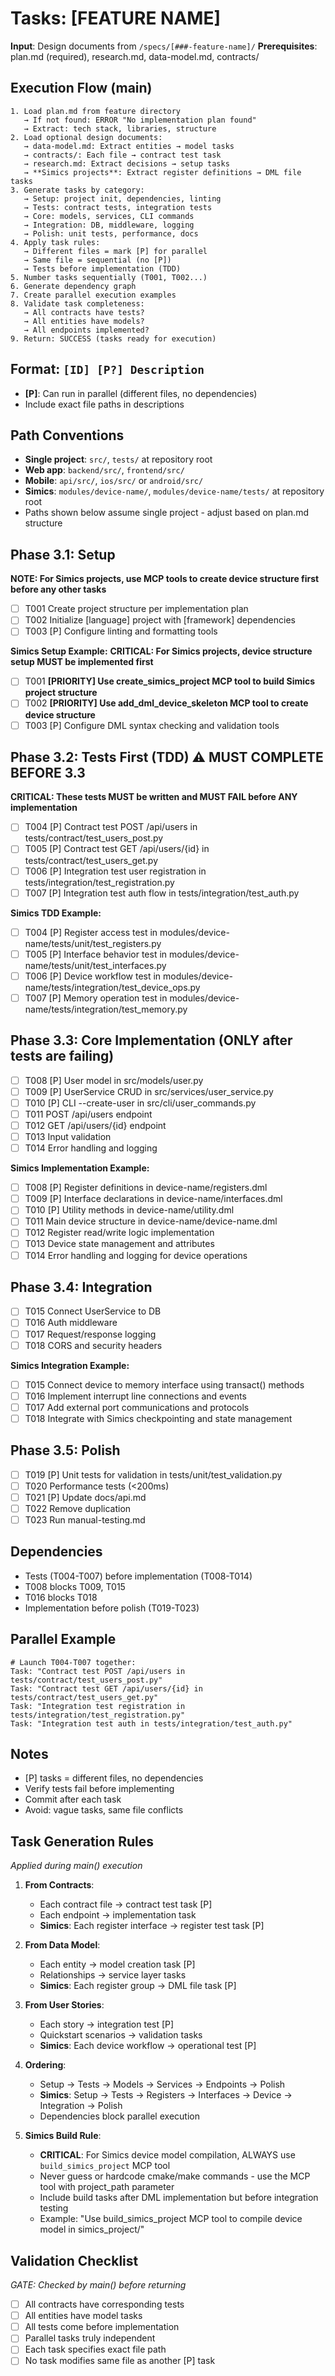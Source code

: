 # Tasks: [FEATURE NAME]

**Input**: Design documents from `/specs/[###-feature-name]/`
**Prerequisites**: plan.md (required), research.md, data-model.md, contracts/

## Execution Flow (main)
```
1. Load plan.md from feature directory
   → If not found: ERROR "No implementation plan found"
   → Extract: tech stack, libraries, structure
2. Load optional design documents:
   → data-model.md: Extract entities → model tasks
   → contracts/: Each file → contract test task
   → research.md: Extract decisions → setup tasks
   → **Simics projects**: Extract register definitions → DML file tasks
3. Generate tasks by category:
   → Setup: project init, dependencies, linting
   → Tests: contract tests, integration tests
   → Core: models, services, CLI commands
   → Integration: DB, middleware, logging
   → Polish: unit tests, performance, docs
4. Apply task rules:
   → Different files = mark [P] for parallel
   → Same file = sequential (no [P])
   → Tests before implementation (TDD)
5. Number tasks sequentially (T001, T002...)
6. Generate dependency graph
7. Create parallel execution examples
8. Validate task completeness:
   → All contracts have tests?
   → All entities have models?
   → All endpoints implemented?
9. Return: SUCCESS (tasks ready for execution)
```

## Format: `[ID] [P?] Description`
- **[P]**: Can run in parallel (different files, no dependencies)
- Include exact file paths in descriptions

## Path Conventions
- **Single project**: `src/`, `tests/` at repository root
- **Web app**: `backend/src/`, `frontend/src/`
- **Mobile**: `api/src/`, `ios/src/` or `android/src/`
- **Simics**: `modules/device-name/`, `modules/device-name/tests/` at repository root
- Paths shown below assume single project - adjust based on plan.md structure

## Phase 3.1: Setup
**NOTE: For Simics projects, use MCP tools to create device structure first before any other tasks**

- [ ] T001 Create project structure per implementation plan
- [ ] T002 Initialize [language] project with [framework] dependencies
- [ ] T003 [P] Configure linting and formatting tools

**Simics Setup Example:**
**CRITICAL: For Simics projects, device structure setup MUST be implemented first**
- [ ] T001 **[PRIORITY] Use create_simics_project MCP tool to build Simics project structure**
- [ ] T002 **[PRIORITY] Use add_dml_device_skeleton MCP tool to create device structure**
- [ ] T003 [P] Configure DML syntax checking and validation tools

## Phase 3.2: Tests First (TDD) ⚠️ MUST COMPLETE BEFORE 3.3
**CRITICAL: These tests MUST be written and MUST FAIL before ANY implementation**
- [ ] T004 [P] Contract test POST /api/users in tests/contract/test_users_post.py
- [ ] T005 [P] Contract test GET /api/users/{id} in tests/contract/test_users_get.py
- [ ] T006 [P] Integration test user registration in tests/integration/test_registration.py
- [ ] T007 [P] Integration test auth flow in tests/integration/test_auth.py

**Simics TDD Example:**
- [ ] T004 [P] Register access test in modules/device-name/tests/unit/test_registers.py
- [ ] T005 [P] Interface behavior test in modules/device-name/tests/unit/test_interfaces.py
- [ ] T006 [P] Device workflow test in modules/device-name/tests/integration/test_device_ops.py
- [ ] T007 [P] Memory operation test in modules/device-name/tests/integration/test_memory.py

## Phase 3.3: Core Implementation (ONLY after tests are failing)
- [ ] T008 [P] User model in src/models/user.py
- [ ] T009 [P] UserService CRUD in src/services/user_service.py
- [ ] T010 [P] CLI --create-user in src/cli/user_commands.py
- [ ] T011 POST /api/users endpoint
- [ ] T012 GET /api/users/{id} endpoint
- [ ] T013 Input validation
- [ ] T014 Error handling and logging

**Simics Implementation Example:**
- [ ] T008 [P] Register definitions in device-name/registers.dml
- [ ] T009 [P] Interface declarations in device-name/interfaces.dml
- [ ] T010 [P] Utility methods in device-name/utility.dml
- [ ] T011 Main device structure in device-name/device-name.dml
- [ ] T012 Register read/write logic implementation
- [ ] T013 Device state management and attributes
- [ ] T014 Error handling and logging for device operations

## Phase 3.4: Integration
- [ ] T015 Connect UserService to DB
- [ ] T016 Auth middleware
- [ ] T017 Request/response logging
- [ ] T018 CORS and security headers

**Simics Integration Example:**
- [ ] T015 Connect device to memory interface using transact() methods
- [ ] T016 Implement interrupt line connections and events
- [ ] T017 Add external port communications and protocols
- [ ] T018 Integrate with Simics checkpointing and state management

## Phase 3.5: Polish
- [ ] T019 [P] Unit tests for validation in tests/unit/test_validation.py
- [ ] T020 Performance tests (<200ms)
- [ ] T021 [P] Update docs/api.md
- [ ] T022 Remove duplication
- [ ] T023 Run manual-testing.md

## Dependencies
- Tests (T004-T007) before implementation (T008-T014)
- T008 blocks T009, T015
- T016 blocks T018
- Implementation before polish (T019-T023)

## Parallel Example
```
# Launch T004-T007 together:
Task: "Contract test POST /api/users in tests/contract/test_users_post.py"
Task: "Contract test GET /api/users/{id} in tests/contract/test_users_get.py"
Task: "Integration test registration in tests/integration/test_registration.py"
Task: "Integration test auth in tests/integration/test_auth.py"
```

## Notes
- [P] tasks = different files, no dependencies
- Verify tests fail before implementing
- Commit after each task
- Avoid: vague tasks, same file conflicts

## Task Generation Rules
*Applied during main() execution*

1. **From Contracts**:
   - Each contract file → contract test task [P]
   - Each endpoint → implementation task
   - **Simics**: Each register interface → register test task [P]

2. **From Data Model**:
   - Each entity → model creation task [P]
   - Relationships → service layer tasks
   - **Simics**: Each register group → DML file task [P]

3. **From User Stories**:
   - Each story → integration test [P]
   - Quickstart scenarios → validation tasks
   - **Simics**: Each device workflow → operational test [P]

4. **Ordering**:
   - Setup → Tests → Models → Services → Endpoints → Polish
   - **Simics**: Setup → Tests → Registers → Interfaces → Device → Integration → Polish
   - Dependencies block parallel execution

5. **Simics Build Rule**:
   - **CRITICAL**: For Simics device model compilation, ALWAYS use `build_simics_project` MCP tool
   - Never guess or hardcode cmake/make commands - use the MCP tool with project_path parameter
   - Include build tasks after DML implementation but before integration testing
   - Example: "Use build_simics_project MCP tool to compile device model in simics_project/"

## Validation Checklist
*GATE: Checked by main() before returning*

- [ ] All contracts have corresponding tests
- [ ] All entities have model tasks
- [ ] All tests come before implementation
- [ ] Parallel tasks truly independent
- [ ] Each task specifies exact file path
- [ ] No task modifies same file as another [P] task

